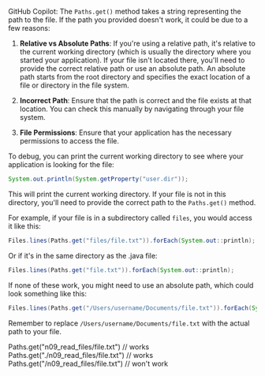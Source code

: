 GitHub Copilot: The `Paths.get()` method takes a string representing the path to the file. If the path you provided doesn't work, it could be due to a few reasons:

1. **Relative vs Absolute Paths**: If you're using a relative path, it's relative to the current working directory (which is usually the directory where you started your application). If your file isn't located there, you'll need to provide the correct relative path or use an absolute path. An absolute path starts from the root directory and specifies the exact location of a file or directory in the file system.

2. **Incorrect Path**: Ensure that the path is correct and the file exists at that location. You can check this manually by navigating through your file system.

3. **File Permissions**: Ensure that your application has the necessary permissions to access the file.

To debug, you can print the current working directory to see where your application is looking for the file:

```java
System.out.println(System.getProperty("user.dir"));
```

This will print the current working directory. If your file is not in this directory, you'll need to provide the correct path to the `Paths.get()` method.

For example, if your file is in a subdirectory called `files`, you would access it like this:

```java
Files.lines(Paths.get("files/file.txt")).forEach(System.out::println);
```

Or if it's in the same directory as the .java file:

```java
Files.lines(Paths.get("file.txt")).forEach(System.out::println);
```

If none of these work, you might need to use an absolute path, which could look something like this:

```java
Files.lines(Paths.get("/Users/username/Documents/file.txt")).forEach(System.out::println);
```

Remember to replace `/Users/username/Documents/file.txt` with the actual path to your file.

Paths.get("n09_read_files/file.txt") // works
Paths.get("./n09_read_files/file.txt") // works
Paths.get("/n09_read_files/file.txt") // won't work

